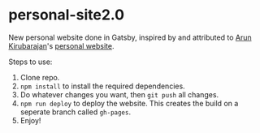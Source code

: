 # personal-site2.0

New personal website done in Gatsby, inspired by and attributed to [Arun Kirubarajan](https://github.com/kirubarajan)'s [personal website](https://github.com/kirubarajan/blog).

Steps to use:

1. Clone repo.
2. `npm install` to install the required dependencies.
3. Do whatever changes you want, then `git push` all changes.
4. `npm run deploy` to deploy the website. This creates the build on a seperate branch called `gh-pages`.
5. Enjoy!
